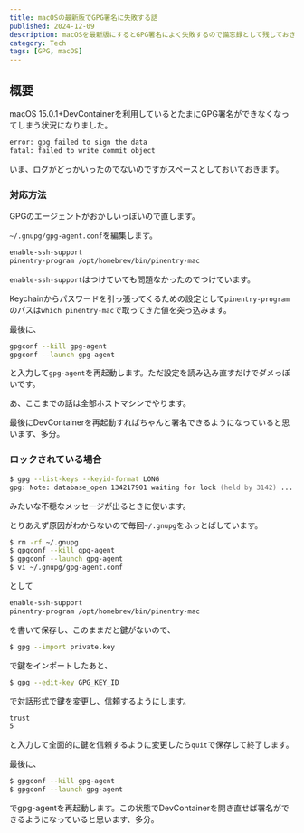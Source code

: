 ```yaml
---
title: macOSの最新版でGPG署名に失敗する話
published: 2024-12-09
description: macOSを最新版にするとGPG署名によく失敗するので備忘録として残しておきます
category: Tech
tags: [GPG, macOS]
---
```


## 概要

macOS 15.0.1+DevContainerを利用しているとたまにGPG署名ができなくなってしまう状況になりました。

```zsh
error: gpg failed to sign the data
fatal: failed to write commit object
```

いま、ログがどっかいったのでないのですがスペースとしておいておきます。

### 対応方法

GPGのエージェントがおかしいっぽいので直します。

`~/.gnupg/gpg-agent.conf`を編集します。

```zsh
enable-ssh-support
pinentry-program /opt/homebrew/bin/pinentry-mac
```

`enable-ssh-support`はつけていても問題なかったのでつけています。

Keychainからパスワードを引っ張ってくるための設定として`pinentry-program`のパスは`which pinentry-mac`で取ってきた値を突っ込みます。

最後に、

```zsh
gpgconf --kill gpg-agent
gpgconf --launch gpg-agent
```

と入力して`gpg-agent`を再起動します。ただ設定を読み込み直すだけでダメっぽいです。

あ、ここまでの話は全部ホストマシンでやります。

最後にDevContainerを再起動すればちゃんと署名できるようになっていると思います、多分。

### ロックされている場合

```zsh
$ gpg --list-keys --keyid-format LONG
gpg: Note: database_open 134217901 waiting for lock (held by 3142) ...
```

みたいな不穏なメッセージが出るときに使います。

とりあえず原因がわからないので毎回`~/.gnupg`をふっとばしています。

```zsh
$ rm -rf ~/.gnupg
$ gpgconf --kill gpg-agent
$ gpgconf --launch gpg-agent
$ vi ~/.gnupg/gpg-agent.conf
```

として

```zsh
enable-ssh-support
pinentry-program /opt/homebrew/bin/pinentry-mac
```

を書いて保存し、このままだと鍵がないので、

```zsh
$ gpg --import private.key
```

で鍵をインポートしたあと、

```zsh
$ gpg --edit-key GPG_KEY_ID
```

で対話形式で鍵を変更し、信頼するようにします。

```zsh
trust
5
```

と入力して全面的に鍵を信頼するように変更したら`quit`で保存して終了します。

最後に、

```zsh
$ gpgconf --kill gpg-agent
$ gpgconf --launch gpg-agent
```

でgpg-agentを再起動します。この状態でDevContainerを開き直せば署名ができるようになっていると思います、多分。　




